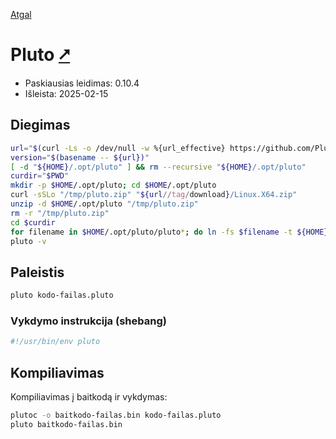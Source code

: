 [Atgal](./readme.md)

# Pluto [&#x2B67;](https://pluto-lang.org/)

* Paskiausias leidimas: 0.10.4
* Išleista: 2025-02-15

## Diegimas

```bash
url="$(curl -Ls -o /dev/null -w %{url_effective} https://github.com/PlutoLang/Pluto/releases/latest)"
version="$(basename -- ${url})"
[ -d "${HOME}/.opt/pluto" ] && rm --recursive "${HOME}/.opt/pluto"
curdir="$PWD"
mkdir -p $HOME/.opt/pluto; cd $HOME/.opt/pluto
curl -sSLo "/tmp/pluto.zip" "${url//tag/download}/Linux.X64.zip" 
unzip -d $HOME/.opt/pluto "/tmp/pluto.zip"
rm -r "/tmp/pluto.zip"
cd $curdir
for filename in $HOME/.opt/pluto/pluto*; do ln -fs $filename -t ${HOME}/.local/bin; done
pluto -v
```

## Paleistis

```bash
pluto kodo-failas.pluto
```

### Vykdymo instrukcija (shebang)

```bash
#!/usr/bin/env pluto
```

## Kompiliavimas

Kompiliavimas į baitkodą ir vykdymas:

```bash
plutoc -o baitkodo-failas.bin kodo-failas.pluto
pluto baitkodo-failas.bin
```
